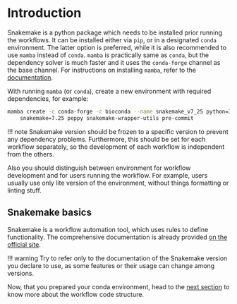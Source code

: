 
# Introduction

Snakemake is a python package which needs to be installed prior running the
workflows. It can be installed either via `pip`, or in a designated `conda`
environment. The latter option is preferred, while it is also recommended to use
`mamba` instead of `conda`. `mamba` is practically same as `conda`, but the
dependency solver is much faster and it uses the `conda-forge` channel as the
base channel. For instructions on installing `mamba`, refer to the
[documentation](https://mamba.readthedocs.io/en/latest/installation/mamba-installation.html).

With running `mamba` (or `conda`), create a new environment with required
dependencies, for example:

```sh
mamba create -c conda-forge -c bioconda --name snakemake_v7_25 python=3.11 \
    snakemake=7.25 peppy snakemake-wrapper-utils pre-commit
```

!!! note
    Snakemake version should be frozen to a specific version to prevent any
    dependency problems. Furthermore, this should be set for each workflow
    separately, so the development of each workflow is independent from the
    others.

Also you should distinguish between environment for workflow development and for users running the workflow. For example, users usually use only lite version of the environment, without things formatting or linting stuff.

## Snakemake basics

Snakemake is a workflow automation tool, which uses rules to define
functionality. The comprehensive documentation is already provided
[on the official site](https://snakemake.readthedocs.io/en/v7.25.0/).

!!! warning
    Try to refer only to the documentation of the Snakemake version you declare to
    use, as some features or their usage can change among versions.

Now, that you prepared your conda environment, head to the [next section](structure.md)
to know more about the workflow code structure.
